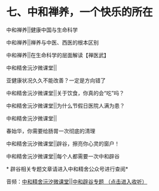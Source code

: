 # 七、中和禅养，一个快乐的所在

中和禅养\|\|健康中国与生命科学

中和禅养\|\|禅养与中医、西医的根本区别

中和禅养\|\|在生命科学的层面解读【禅医武】

中和精舍沅汐微课堂\|\|

亚健康状况久久不能改善？一定是方向错了

中和精舍沅汐微课堂\|\|关于饮食，你真的会“吃”吗？

中和精舍沅汐微课堂\|\|为什么节假日医院人满为患？

中和精舍沅汐微课堂\|\|

春始华，你需要给肠胃一次彻底的清理

中和精舍沅汐微课堂\|\|辟谷，擦亮你心灵的窗户！

中和精舍沅汐微课堂\|\|每个人都需要一次中和辟谷

\* 辟谷相关专题文章请进入中和精舍公众号进行查阅\*

音频：[中和精舍沅汐微课堂\|\|中和辟谷专题 （点击进入收听）](https://www.ximalaya.com/renwen/11789749/)

